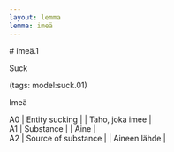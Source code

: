 ```yaml
---
layout: lemma
lemma: imeä
---
```


<div class="sense">
# <span class="sensename">imeä.1</span>

<span class="description">Suck</span>

(tags: model:suck.01)

<span class="description">Imeä</span>

A0 | Entity sucking |   | Taho, joka imee |  
A1 | Substance |   | Aine |  
A2 | Source of substance |   | Aineen lähde |  

</div>

